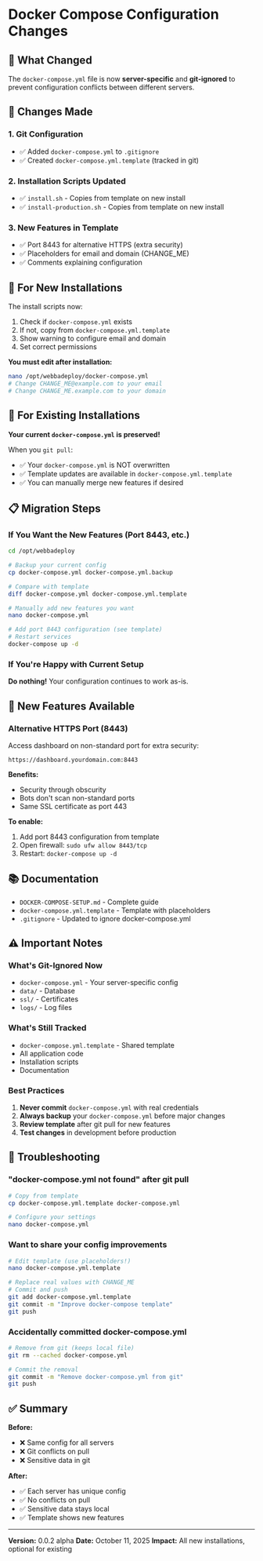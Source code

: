 # Docker Compose Configuration Changes

## 🎯 What Changed

The `docker-compose.yml` file is now **server-specific** and **git-ignored** to prevent configuration conflicts between different servers.

## 📝 Changes Made

### 1. Git Configuration
- ✅ Added `docker-compose.yml` to `.gitignore`
- ✅ Created `docker-compose.yml.template` (tracked in git)

### 2. Installation Scripts Updated
- ✅ `install.sh` - Copies from template on new install
- ✅ `install-production.sh` - Copies from template on new install

### 3. New Features in Template
- ✅ Port 8443 for alternative HTTPS (extra security)
- ✅ Placeholders for email and domain (CHANGE_ME)
- ✅ Comments explaining configuration

## 🚀 For New Installations

The install scripts now:
1. Check if `docker-compose.yml` exists
2. If not, copy from `docker-compose.yml.template`
3. Show warning to configure email and domain
4. Set correct permissions

**You must edit after installation:**
```bash
nano /opt/webbadeploy/docker-compose.yml
# Change CHANGE_ME@example.com to your email
# Change CHANGE_ME.example.com to your domain
```

## 🔄 For Existing Installations

**Your current `docker-compose.yml` is preserved!**

When you `git pull`:
- ✅ Your `docker-compose.yml` is NOT overwritten
- ✅ Template updates are available in `docker-compose.yml.template`
- ✅ You can manually merge new features if desired

## 📋 Migration Steps

### If You Want the New Features (Port 8443, etc.)

```bash
cd /opt/webbadeploy

# Backup your current config
cp docker-compose.yml docker-compose.yml.backup

# Compare with template
diff docker-compose.yml docker-compose.yml.template

# Manually add new features you want
nano docker-compose.yml

# Add port 8443 configuration (see template)
# Restart services
docker-compose up -d
```

### If You're Happy with Current Setup

**Do nothing!** Your configuration continues to work as-is.

## 🎁 New Features Available

### Alternative HTTPS Port (8443)

Access dashboard on non-standard port for extra security:
```
https://dashboard.yourdomain.com:8443
```

**Benefits:**
- Security through obscurity
- Bots don't scan non-standard ports
- Same SSL certificate as port 443

**To enable:**
1. Add port 8443 configuration from template
2. Open firewall: `sudo ufw allow 8443/tcp`
3. Restart: `docker-compose up -d`

## 📚 Documentation

- `DOCKER-COMPOSE-SETUP.md` - Complete guide
- `docker-compose.yml.template` - Template with placeholders
- `.gitignore` - Updated to ignore docker-compose.yml

## ⚠️ Important Notes

### What's Git-Ignored Now
- `docker-compose.yml` - Your server-specific config
- `data/` - Database
- `ssl/` - Certificates
- `logs/` - Log files

### What's Still Tracked
- `docker-compose.yml.template` - Shared template
- All application code
- Installation scripts
- Documentation

### Best Practices

1. **Never commit** `docker-compose.yml` with real credentials
2. **Always backup** your `docker-compose.yml` before major changes
3. **Review template** after git pull for new features
4. **Test changes** in development before production

## 🔧 Troubleshooting

### "docker-compose.yml not found" after git pull

```bash
# Copy from template
cp docker-compose.yml.template docker-compose.yml

# Configure your settings
nano docker-compose.yml
```

### Want to share your config improvements

```bash
# Edit template (use placeholders!)
nano docker-compose.yml.template

# Replace real values with CHANGE_ME
# Commit and push
git add docker-compose.yml.template
git commit -m "Improve docker-compose template"
git push
```

### Accidentally committed docker-compose.yml

```bash
# Remove from git (keeps local file)
git rm --cached docker-compose.yml

# Commit the removal
git commit -m "Remove docker-compose.yml from git"
git push
```

## ✅ Summary

**Before:**
- ❌ Same config for all servers
- ❌ Git conflicts on pull
- ❌ Sensitive data in git

**After:**
- ✅ Each server has unique config
- ✅ No conflicts on pull
- ✅ Sensitive data stays local
- ✅ Template shows new features

---

**Version:** 0.0.2 alpha
**Date:** October 11, 2025
**Impact:** All new installations, optional for existing
